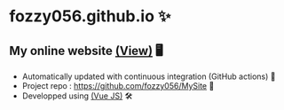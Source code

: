 # fozzy056.github.io ✨
## My online website [(View)](https://fozzy056.github.io/) 🖥
- Automatically updated with continuous integration (GitHub actions) 🚀
- Project repo : https://github.com/fozzy056/MySite 📂
- Developped using [(Vue JS)](https://github.com/vuejs/vue) 🛠

